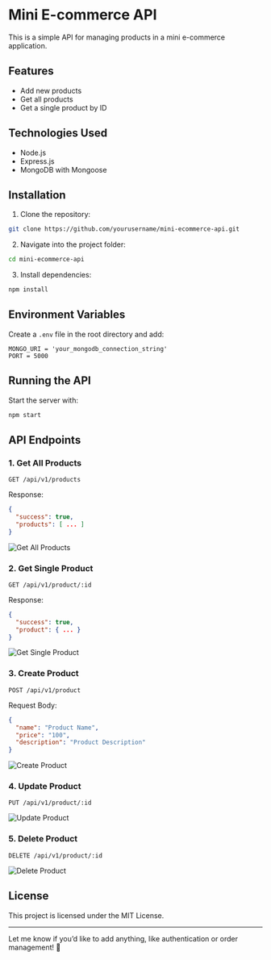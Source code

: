 # Mini E-commerce API

This is a simple API for managing products in a mini e-commerce application.

## Features
- Add new products
- Get all products
- Get a single product by ID

## Technologies Used
- Node.js
- Express.js
- MongoDB with Mongoose

## Installation
1. Clone the repository:
```bash
git clone https://github.com/yourusername/mini-ecommerce-api.git
```
2. Navigate into the project folder:
```bash
cd mini-ecommerce-api
```
3. Install dependencies:
```bash
npm install
```

## Environment Variables
Create a `.env` file in the root directory and add:
```
MONGO_URI = 'your_mongodb_connection_string'
PORT = 5000
```

## Running the API
Start the server with:
```bash
npm start
```

## API Endpoints
### 1. Get All Products
```http
GET /api/v1/products
```
Response:
```json
{
  "success": true,
  "products": [ ... ]
}
```
![Get All Products](image-url-here)

### 2. Get Single Product
```http
GET /api/v1/product/:id
```
Response:
```json
{
  "success": true,
  "product": { ... }
}
```
![Get Single Product](image-url-here)

### 3. Create Product
```http
POST /api/v1/product
```
Request Body:
```json
{
  "name": "Product Name",
  "price": "100",
  "description": "Product Description"
}
```
![Create Product](image-url-here)

### 4. Update Product
```http
PUT /api/v1/product/:id
```
![Update Product](image-url-here)

### 5. Delete Product
```http
DELETE /api/v1/product/:id
```
![Delete Product](image-url-here)

## License
This project is licensed under the MIT License.

---

Let me know if you’d like to add anything, like authentication or order management! 🚀

